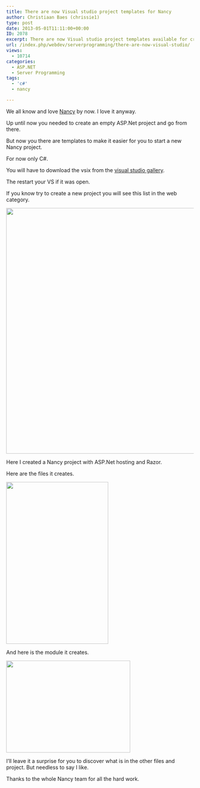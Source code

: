 ```yaml
---
title: There are now Visual studio project templates for Nancy
author: Christiaan Baes (chrissie1)
type: post
date: 2013-05-01T11:11:00+00:00
ID: 2078
excerpt: There are now Visual studio project templates available for creating Nancy projects.
url: /index.php/webdev/serverprogramming/there-are-now-visual-studio/
views:
  - 10714
categories:
  - ASP.NET
  - Server Programming
tags:
  - 'c#'
  - nancy

---
```

We all know and love [Nancy][1] by now. I love it anyway.

Up until now you needed to create an empty ASP.Net project and go from there. 

But now you there are templates to make it easier for you to start a new Nancy project.

For now only C#.

You will have to download the vsix from the [visual studio gallery][2].

The restart your VS if it was open.

If you know try to create a new project you will see this list in the web category.

<div class="image_block">
  <a href="https://lessthandot.z19.web.core.windows.net/wp-content/uploads/users/chrissie1/nancy/nancytemplates1.png?mtime=1367406283"><img alt="" src="https://lessthandot.z19.web.core.windows.net/wp-content/uploads/users/chrissie1/nancy/nancytemplates1.png?mtime=1367406283" width="955" height="660" /></a>
</div>

Here I created a Nancy project with ASP.Net hosting and Razor. 

Here are the files it creates.

<div class="image_block">
  <a href="https://lessthandot.z19.web.core.windows.net/wp-content/uploads/users/chrissie1/nancy/nancytemplates2.png?mtime=1367406551"><img alt="" src="https://lessthandot.z19.web.core.windows.net/wp-content/uploads/users/chrissie1/nancy/nancytemplates2.png?mtime=1367406551" width="274" height="435" /></a>
</div>

And here is the module it creates.

<div class="image_block">
  <a href="https://lessthandot.z19.web.core.windows.net/wp-content/uploads/users/chrissie1/nancy/nancytemplates3.png?mtime=1367406566"><img alt="" src="https://lessthandot.z19.web.core.windows.net/wp-content/uploads/users/chrissie1/nancy/nancytemplates3.png?mtime=1367406566" width="333" height="247" /></a>
</div>

I&#8217;ll leave it a surprise for you to discover what is in the other files and project. But needless to say I like.

Thanks to the whole Nancy team for all the hard work.

 [1]: http://nancyfx.org
 [2]: http://visualstudiogallery.msdn.microsoft.com/f1e29f61-4dff-4b1e-a14b-6bd0d307611a/